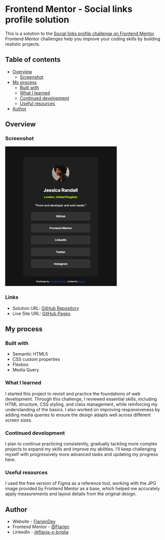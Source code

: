 # Frontend Mentor - Social links profile solution

This is a solution to the [Social links profile challenge on Frontend Mentor](https://www.frontendmentor.io/challenges/social-links-profile-UG32l9m6dQ). Frontend Mentor challenges help you improve your coding skills by building realistic projects. 

## Table of contents

- [Overview](#overview)
  - [Screenshot](#screenshot)
- [My process](#my-process)
  - [Built with](#built-with)
  - [What I learned](#what-i-learned)
  - [Continued development](#continued-development)
  - [Useful resources](#useful-resources)
- [Author](#author)

## Overview

### Screenshot

![](./assets/images/screenshot.png)

### Links

- Solution URL: [GitHub Repository](https://github.com/Flarien/3-social-links-profile)
- Live Site URL: [GitHub Pages](https://flarien.github.io/3-social-links-profile/)

## My process

### Built with

- Semantic HTML5
- CSS custom properties
- Flexbox
- Media Query

### What I learned

I started this project to revisit and practice the foundations of web development. Through this challenge, I reviewed essential skills, including HTML structure, CSS styling, and class management, while reinforcing my understanding of the basics. I also worked on improving responsiveness by adding media queries to ensure the design adapts well across different screen sizes.

### Continued development

I plan to continue practicing consistently, gradually tackling more complex projects to expand my skills and improve my abilities. I’ll keep challenging myself with progressively more advanced tasks and updating my progress here.

### Useful resources
I used the free version of Figma as a reference tool, working with the JPG image provided by Frontend Mentor as a base, which helped me accurately apply measurements and layout details from the original design.

## Author

- Website - [FlarienDev](https://flariendev.com.ar)
- Frontend Mentor - [@Flarien](https://www.frontendmentor.io/profile/Flarien)
- LinkedIn - [@flavia-s-briglia](https://www.linkedin.com/in/flavia-s-briglia/)
